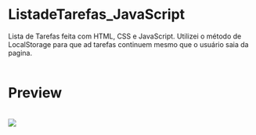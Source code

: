 # ListadeTarefas_JavaScript
Lista de Tarefas feita com HTML, CSS e JavaScript. Utilizei o método de LocalStorage para que ad tarefas continuem mesmo que o usuário saia da pagina.
<br><br>

<h1>Preview</h1>
<br>
<div text-align="center">
<img src="https://user-images.githubusercontent.com/97764322/152654671-50240c6f-397b-4ff4-83dd-6ba0f0e88b94.png" />
</div>
